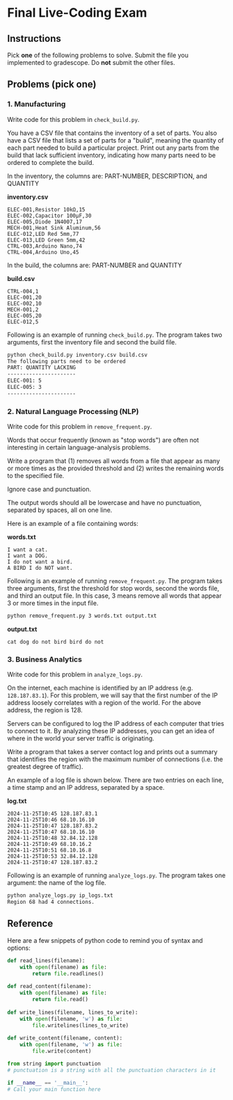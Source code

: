 # Final Live-Coding Exam

## Instructions

Pick **one** of the following problems to solve.
Submit the file you implemented to gradescope. 
Do **not** submit the other files.

## Problems (pick one)

### 1. Manufacturing

Write code for this problem in `check_build.py`.

You have a CSV file that contains the
inventory of a set of parts. You also have a CSV file
that lists a set of parts for a "build", meaning the
quantity of each part needed to build a particular project.
Print out any parts from the build that lack sufficient inventory,
indicating how many parts need to be ordered to complete the build.

In the inventory, the columns are: PART-NUMBER, DESCRIPTION, and QUANTITY

**inventory.csv**

```
ELEC-001,Resistor 10kΩ,15
ELEC-002,Capacitor 100μF,30
ELEC-005,Diode 1N4007,17
MECH-001,Heat Sink Aluminum,56
ELEC-012,LED Red 5mm,77
ELEC-013,LED Green 5mm,42
CTRL-003,Arduino Nano,74
CTRL-004,Arduino Uno,45
```

In the build, the columns are: PART-NUMBER and QUANTITY

**build.csv**

```
CTRL-004,1
ELEC-001,20
ELEC-002,10
MECH-001,2
ELEC-005,20
ELEC-012,5
```

Following is an example of running `check_build.py`. The program
takes two arguments, first the inventory file and second the build file.

```bash
python check_build.py inventory.csv build.csv
The following parts need to be ordered
PART: QUANTITY LACKING
----------------------
ELEC-001: 5
ELEC-005: 3
----------------------
```

### 2. Natural Language Processing (NLP)

Write code for this problem in `remove_frequent.py`.

Words that occur frequently (known as "stop words")
are often not interesting in certain language-analysis problems.

Write a program that (1) removes all words from a file
that appear as many or more times as the provided threshold
and (2) writes the remaining words to the specified file.

Ignore case and punctuation.

The output words should all be lowercase and have no punctuation, 
separated by spaces, all on one line.

Here is an example of a file containing words:

**words.txt**

```text
I want a cat. 
I want a DOG. 
I do not want a bird.
A BIRD I do NOT want.
```

Following is an example of running `remove_frequent.py`. The program
takes three arguments, first the threshold for stop words, second
the words file, and third an output file. In this case, 3 means remove
all words that appear 3 or more times in the input file.

```bash
python remove_frequent.py 3 words.txt output.txt
```

**output.txt**

```text
cat dog do not bird bird do not
```

### 3. Business Analytics

Write code for this problem in `analyze_logs.py`.

On the internet, each machine is identified by an IP address (e.g. `128.187.83.1`).
For this problem, we will say that the first number of the IP address loosely
correlates with a region of the world. For the above address, the region is 128.

Servers can be configured to log the IP address of each computer that tries to connect to it.
By analyzing these IP addresses, you can get an idea of where in the world your server traffic is originating.

Write a program that takes a server contact log and prints out a summary that identifies
the region with the maximum number of connections (i.e. the greatest degree of traffic).

An example of a log file is shown below. 
There are two entries on each line,
a time stamp and an IP address, separated by a space.

**log.txt**

```text
2024-11-25T10:45 128.187.83.1    
2024-11-25T10:46 68.10.16.10  
2024-11-25T10:47 128.187.83.2  
2024-11-25T10:47 68.10.16.10   
2024-11-25T10:48 32.84.12.128
2024-11-25T10:49 68.10.16.2   
2024-11-25T10:51 68.10.16.8   
2024-11-25T10:53 32.84.12.128
2024-11-25T10:47 128.187.83.2  
```

Following is an example of running `analyze_logs.py`. 
The program takes one argument: the name of the log file.

```bash
python analyze_logs.py ip_logs.txt
Region 68 had 4 connections.
```

## Reference

Here are a few snippets of python code to remind you of syntax and options:

```python
def read_lines(filename):
    with open(filename) as file:
        return file.readlines()
    
def read_content(filename):
    with open(filename) as file:
        return file.read()
    
def write_lines(filename, lines_to_write):
    with open(filename, 'w') as file:
        file.writelines(lines_to_write)
        
def write_content(filename, content):
    with open(filename, 'w') as file:
        file.write(content)
```

```python
from string import punctuation
# punctuation is a string with all the punctuation characters in it
```

```python
if __name__ == '__main__':
# Call your main function here
```